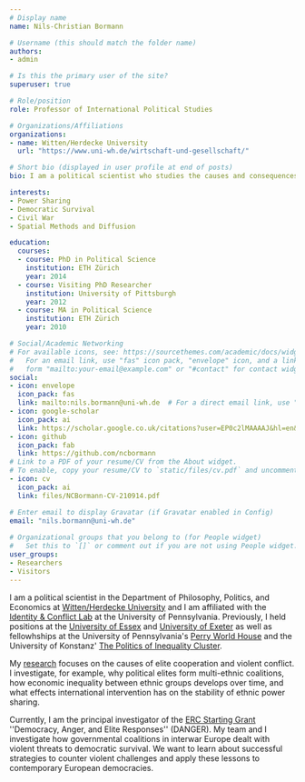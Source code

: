 ```yaml
---
# Display name
name: Nils-Christian Bormann

# Username (this should match the folder name)
authors:
- admin

# Is this the primary user of the site?
superuser: true

# Role/position
role: Professor of International Political Studies

# Organizations/Affiliations
organizations:
- name: Witten/Herdecke University
  url: "https://www.uni-wh.de/wirtschaft-und-gesellschaft/"

# Short bio (displayed in user profile at end of posts)
bio: I am a political scientist who studies the causes and consequences of elite power sharing, civil wars, and threats to democratic survival.

interests:
- Power Sharing
- Democratic Survival
- Civil War
- Spatial Methods and Diffusion

education:
  courses:
  - course: PhD in Political Science
    institution: ETH Zürich
    year: 2014
  - course: Visiting PhD Researcher
    institution: University of Pittsburgh
    year: 2012
  - course: MA in Political Science
    institution: ETH Zürich
    year: 2010

# Social/Academic Networking
# For available icons, see: https://sourcethemes.com/academic/docs/widgets/#icons
#   For an email link, use "fas" icon pack, "envelope" icon, and a link in the
#   form "mailto:your-email@example.com" or "#contact" for contact widget.
social:
- icon: envelope
  icon_pack: fas
  link: mailto:nils.bormann@uni-wh.de  # For a direct email link, use "mailto:test@example.org".
- icon: google-scholar
  icon_pack: ai
  link: https://scholar.google.co.uk/citations?user=EP0c2lMAAAAJ&hl=en&oi=ao
- icon: github
  icon_pack: fab
  link: https://github.com/ncbormann
# Link to a PDF of your resume/CV from the About widget.
# To enable, copy your resume/CV to `static/files/cv.pdf` and uncomment the lines below.  
- icon: cv
  icon_pack: ai
  link: files/NCBormann-CV-210914.pdf

# Enter email to display Gravatar (if Gravatar enabled in Config)
email: "nils.bormann@uni-wh.de"
  
# Organizational groups that you belong to (for People widget)
#   Set this to `[]` or comment out if you are not using People widget.  
user_groups:
- Researchers
- Visitors
---
```


I am a political scientist in the Department of Philosophy, Politics, and Economics at [Witten/Herdecke University](https://www.uni-wh.de/wirtschaft-und-gesellschaft/) and I am affiliated with the [Identity & Conflict Lab](https://web.sas.upenn.edu/pic-lab/) at the University of Pennsylvania. Previously, I held positions at the [University of Essex](https://www.essex.ac.uk/departments/government) and [University of Exeter](https://socialsciences.exeter.ac.uk/politics/) as well as fellowhships at the University of Pennsylvania's [Perry World House](https://global.upenn.edu/perryworldhouse/about-perry-world-house) and the University of Konstanz' [The Politics of Inequality Cluster](https://www.exc.uni-konstanz.de/en/inequality/about-us/).

My [research](https://www.uni-wh.de/en/uwh-international/university/faculty-of-management-economics-and-society/department-of-philosophy-politics-and-economics/chair-of-international-political-studies/) focuses on the causes of elite cooperation and violent conflict. I investigate, for example, why political elites form multi-ethnic coalitions, how economic inequality between ethnic groups develops over time, and what effects international intervention has on the stability of ethnic power sharing.

Currently, I am the principal investigator of the [ERC Starting Grant](https://erc.europa.eu/news/StG-recipients-2020) ''Democracy, Anger, and Elite Responses'' (DANGER). My team and I investigate how governmental coalitions in interwar Europe dealt with violent threats to democratic survival. We want to learn about successful strategies to counter violent challenges and apply these lessons to contemporary European democracies.





